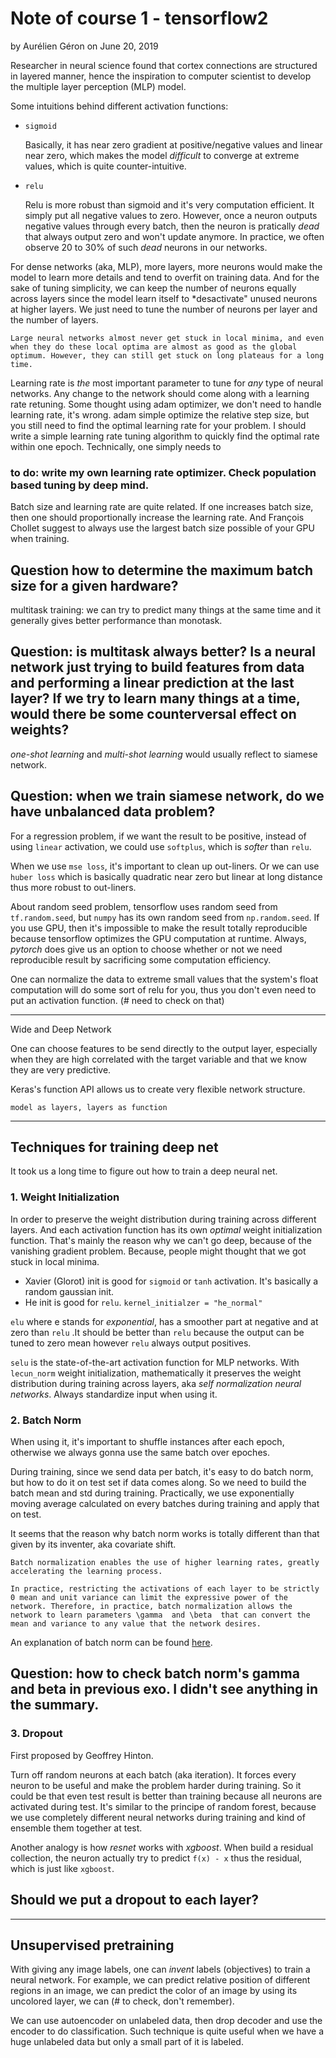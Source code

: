 # Note of course 1 - tensorflow2

by Aurélien Géron on June 20, 2019

Researcher in neural science found that cortex connections are structured in layered manner, hence the inspiration to 
computer scientist to develop the multiple layer perception (MLP) model.


Some intuitions behind different activation functions:
- `sigmoid`
    
    Basically, it has near zero gradient at positive/negative values and linear near zero, which makes the model
     *difficult* to converge at extreme values, which is quite counter-intuitive. 
  
- `relu`

    Relu is more robust than sigmoid and it's very computation efficient. It simply put all negative values to zero.
    However, once a neuron outputs negative values through every batch, then the neuron is pratically *dead* that 
    always output zero and won't update anymore. In practice, we often observe 20 to 30% of such *dead* neurons in our networks. 

For dense networks (aka, MLP), more layers, more neurons would make the model to learn more details and tend to overfit on training data. And for the sake of tuning simplicity, we can keep the number of neurons equally across layers since the model learn itself to *desactivate" unused neurons at higher layers. We just need to tune the number of neurons per layer and the number of layers. 

    Large neural networks almost never get stuck in local minima, and even when they do these local optima are almost as good as the global optimum. However, they can still get stuck on long plateaus for a long time.


Learning rate is *the* most important parameter to tune for *any* type of neural networks. Any change to the network should come along with a learning rate retuning. Some thought using adam optimizer, we don't need to handle learning rate, it's wrong. adam simple optimize the relative step size, but you still need to find the optimal learning rate for your problem. I should write a simple learning rate tuning algorithm to quickly find the optimal rate within one epoch. Technically, one simply needs to 



### to do: write my own learning rate optimizer. Check population based tuning by deep mind.

Batch size and learning rate are quite related. If one increases batch size, then one should proportionally increase the learning rate. And François Chollet suggest to always use the largest batch size possible of your GPU when training. 

## Question how to determine the maximum batch size for a given hardware? 

multitask training: we can try to predict many things at the same time and it generally gives better performance than monotask. 

## Question: is multitask always better? Is a neural network just trying to build features from data and performing a linear prediction at the last layer? If we try to learn many things at a time, would there be some counterversal effect on weights? 

*one-shot learning* and *multi-shot learning* would usually reflect to siamese network. 

## Question: when we train siamese network, do we have unbalanced data problem? 

For a regression problem, if we want the result to be positive, instead of using `linear` activation, we could use `softplus`, which is *softer* than `relu`. 

When we use `mse loss`, it's important to clean up out-liners. Or we can use `huber loss` which is basically quadratic near zero but linear at long distance thus more robust to out-liners. 

About random seed problem, tensorflow uses random seed from `tf.random.seed`, but `numpy` has its own random seed from `np.random.seed`. If you use GPU, then it's impossible to make the result totally reproducible because tensorflow optimizes the GPU computation at runtime. Always, *pytorch* does give us an option to choose whether or not we need reproducible result by sacrificing some computation efficiency. 

One can normalize the data to extreme small values that the system's float computation will do some sort of relu for you, thus you don't even need to put an activation function. (# need to check on that)

---

Wide and Deep Network

One can choose features to be send directly to the output layer, especially when they are high correlated with the target variable and that we know they are very predictive. 

Keras's function API allows us to create very flexible network structure. 

    
    model as layers, layers as function
    
---

## Techniques for training deep net

It took us a long time to figure out how to train a deep neural net. 

### 1. Weight Initialization

In order to preserve the weight distribution during training across different layers. And each activation function has its own *optimal* weight initialization function. That's mainly the reason why we can't go deep, because of the vanishing gradient problem. Because, people might thought that we got stuck in local minima.

- Xavier (Glorot) init is good for `sigmoid` or `tanh` activation. It's basically a random gaussian init. 
- He init is good for `relu`. `kernel_initialzer = "he_normal"`

`elu` where e stands for *exponential*, has a smoother part at negative and at zero than `relu` .It should be better than `relu` because the output can be tuned to zero mean however `relu` always output positives. 

`selu` is the state-of-the-art activation function for MLP networks. With `lecun_norm` weight initialization, mathematically it preserves the weight distribution during training across layers, aka *self normalization neural networks*. Always standardize input when using it. 

### 2. Batch Norm

When using it, it's important to shuffle instances after each epoch, otherwise we always gonna use the same batch over epoches. 

During training, since we send data per batch, it's easy to do batch norm, but how to do it on test set if data comes along. So we need to build the batch mean and std during training. Practically, we use exponentially moving average calculated on every batches during training and apply that on test. 

It seems that the reason why batch norm works is totally different than that given by its inventer, aka covariate shift. 

    
    Batch normalization enables the use of higher learning rates, greatly accelerating the learning process.
    
    In practice, restricting the activations of each layer to be strictly 0 mean and unit variance can limit the expressive power of the network. Therefore, in practice, batch normalization allows the network to learn parameters \gamma  and \beta  that can convert the mean and variance to any value that the network desires. 
    
An explanation of batch norm can be found [here](http://mlexplained.com/2018/01/10/an-intuitive-explanation-of-why-batch-normalization-really-works-normalization-in-deep-learning-part-1/).

## Question: how to check batch norm's gamma and beta in previous exo. I didn't see anything in the summary. 

### 3. Dropout 
First proposed by Geoffrey Hinton. 

Turn off random neurons at each batch (aka iteration). It forces every neuron to be useful and make the problem harder during training. So it could be that even test result is better than training because all neurons are activated during test. It's similar to the principe of random forest, because we use completely different neural networks during training and kind of ensemble them together at test. 

Another analogy is how *resnet* works with *xgboost*. When build a residual collection, the neuron actually try to predict `f(x) - x` thus the residual, which is just like `xgboost`. 

## Should we put a dropout to each layer? 
---

## Unsupervised pretraining

With giving any image labels, one can *invent* labels (objectives) to train a neural network. For example, we can predict relative position of different regions in an image, we can predict the color of an image by using its uncolored layer, we can (# to check, don't remember).

We can use autoencoder on unlabeled data, then drop decoder and use the encoder to do classification. Such technique is quite useful when we have a huge unlabeled data but only a small part of it is labeled. 



    
    
    
    
